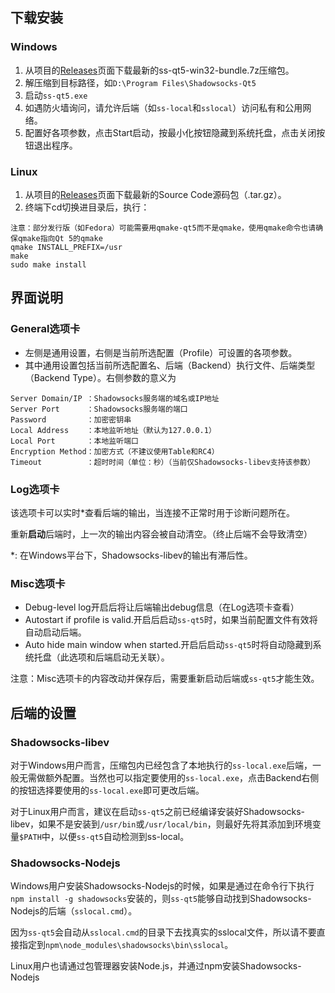 ## 下载安装 ##
### Windows ###
1. 从项目的[Releases](https://github.com/librehat/shadowsocks-qt5/releases)页面下载最新的ss-qt5-win32-bundle.7z压缩包。
2. 解压缩到目标路径，如`D:\Program Files\Shadowsocks-Qt5`
3. 启动`ss-qt5.exe`
4. 如遇防火墙询问，请允许后端（如`ss-local`和`sslocal`）访问私有和公用网络。
5. 配置好各项参数，点击Start启动，按最小化按钮隐藏到系统托盘，点击关闭按钮退出程序。

### Linux ###
1. 从项目的[Releases](https://github.com/librehat/shadowsocks-qt5/releases)页面下载最新的Source Code源码包（.tar.gz）。
2. 终端下cd切换进目录后，执行：
```
注意：部分发行版（如Fedora）可能需要用qmake-qt5而不是qmake，使用qmake命令也请确保qmake指向Qt 5的qmake
qmake INSTALL_PREFIX=/usr
make
sudo make install
```

## 界面说明 ##
### General选项卡 ###
- 左侧是通用设置，右侧是当前所选配置（Profile）可设置的各项参数。
- 其中通用设置包括当前所选配置名、后端（Backend）执行文件、后端类型（Backend Type）。右侧参数的意义为

```
Server Domain/IP ：Shadowsocks服务端的域名或IP地址
Server Port      ：Shadowsocks服务端的端口
Password         ：加密密钥串
Local Address    ：本地监听地址（默认为127.0.0.1）
Local Port       ：本地监听端口
Encryption Method：加密方式（不建议使用Table和RC4）
Timeout          ：超时时间（单位：秒）（当前仅Shadowsocks-libev支持该参数）
```

### Log选项卡 ###
该选项卡可以实时*查看后端的输出，当连接不正常时用于诊断问题所在。

重新**启动**后端时，上一次的输出内容会被自动清空。（终止后端不会导致清空）

*: 在Windows平台下，Shadowsocks-libev的输出有滞后性。

### Misc选项卡 ###
- Debug-level log开启后将让后端输出debug信息（在Log选项卡查看）
- Autostart if profile is valid.开启后启动`ss-qt5`时，如果当前配置文件有效将自动启动后端。
- Auto hide main window when started.开启后启动`ss-qt5`时将自动隐藏到系统托盘（此选项和后端启动无关联）。

注意：Misc选项卡的内容改动并保存后，需要重新启动后端或`ss-qt5`才能生效。

## 后端的设置 ##
### Shadowsocks-libev ###

对于Windows用户而言，压缩包内已经包含了本地执行的`ss-local.exe`后端，一般无需做额外配置。当然也可以指定要使用的`ss-local.exe`，点击Backend右侧的按钮选择要使用的`ss-local.exe`即可更改后端。

对于Linux用户而言，建议在启动`ss-qt5`之前已经编译安装好Shadowsocks-libev，如果不是安装到`/usr/bin`或`/usr/local/bin`，则最好先将其添加到环境变量`$PATH`中，以便`ss-qt5`自动检测到ss-local。

### Shadowsocks-Nodejs ###

Windows用户安装Shadowsocks-Nodejs的时候，如果是通过在命令行下执行`npm install -g shadowsocks`安装的，则`ss-qt5`能够自动找到Shadowsocks-Nodejs的后端（`sslocal.cmd`）。

因为`ss-qt5`会自动从`sslocal.cmd`的目录下去找真实的sslocal文件，所以请不要直接指定到`npm\node_modules\shadowsocks\bin\sslocal`。

Linux用户也请通过包管理器安装Node.js，并通过npm安装Shadowsocks-Nodejs